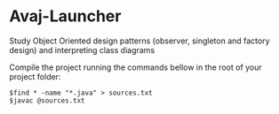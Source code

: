 # Avaj-Launcher
Study Object Oriented design patterns (observer, singleton and factory design) and interpreting class diagrams

Compile the project running the commands bellow in the root of your project folder:
```
$find * -name "*.java" > sources.txt
$javac @sources.txt
```
